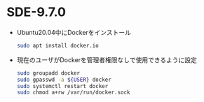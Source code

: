 # SDE-9.7.0
  - Ubuntu20.04中にDockerをインストール
    ```bash
    sudo apt install docker.io
    ```
  - 現在のユーザがDockerを管理者権限なしで使用できるように設定
    ```bash
    sudo groupadd docker
    sudo gpasswd -a ${USER} docker
    sudo systemctl restart docker
    sudo chmod a+rw /var/run/docker.sock
    ```
